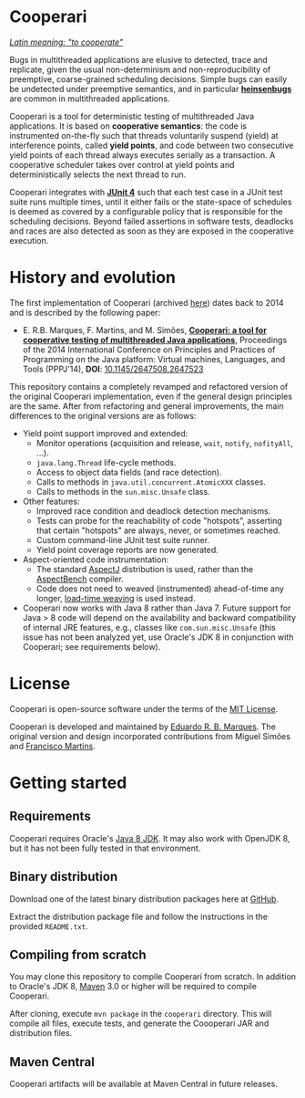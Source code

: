 
# Cooperari

*[Latin meaning: "to cooperate"](https://en.wiktionary.org/wiki/cooperari)*

Bugs in multithreaded applications are elusive
 to detected, trace and replicate, given the usual non-determinism and
non-reproducibility of preemptive, coarse-grained scheduling decisions.
Simple bugs can easily be undetected under preemptive semantics,
and in particular [**heinsenbugs**](https://en.wikipedia.org/wiki/Heisenbug) are  common in multithreaded applications.

Cooperari is a tool for deterministic testing of multithreaded Java applications. It is based on **cooperative semantics**: the code is instrumented on-the-fly such that threads voluntarily suspend (yield) at interference points, called **yield points**, and code  between two consecutive yield points of each thread always executes serially as a
transaction.  A cooperative scheduler takes over control at
yield points and deterministically selects the next thread to run.

Cooperari integrates with [**JUnit 4**](http://junit.org/junit4) such that each test case in a JUnit test suite runs multiple times, until it either fails or the state-space of schedules is deemed as covered by a configurable policy that is responsible for the scheduling decisions.  Beyond failed assertions in software tests, deadlocks and races are also detected as soon as they are exposed in the cooperative execution.


# History and evolution 

The first implementation of Cooperari (archived [here](https://bitbucket.org/edrdo/cooperari/wiki/Home)) dates back to 2014 and is described by the following paper:

* E. R.B. Marques, F. Martins, and M. Simões, [**Cooperari: a tool for cooperative testing of multithreaded Java applications**](papers/pppj14.pdf), Proceedings of the 2014 International Conference on Principles and Practices of Programming on the Java platform: Virtual machines, Languages, and Tools (PPPJ'14), **DOI**: [10.1145/2647508.2647523](https://doi.org/10.1145/2647508.2647523)


This repository contains a completely revamped and refactored version of the original Cooperari implementation, even if the general design principles are the same.  After from refactoring and general improvements, 
the main differences to the original versions are as follows:

- Yield point support improved and extended:
  - Monitor operations (acquisition and release, `wait`, `notify`, `nofityAll`, ...).
  - `java.lang.Thread` life-cycle methods.
  - Access to object data fields (and race detection). 
  - Calls to methods in `java.util.concurrent.AtomicXXX` classes. 
  - Calls to methods in the `sun.misc.Unsafe` class.
- Other features:
  - Improved race condition and deadlock detection mechanisms.
  - Tests can probe for the reachability of code "hotspots", asserting
that certain "hotspots" are always, never, or sometimes reached.
  - Custom command-line JUnit test suite runner.
  - Yield point coverage reports are now generated.
- Aspect-oriented code instrumentation:
  - The standard [AspectJ](https://www.eclipse.org/aspectj/) distribution is used, rather than the [AspectBench](http://www.sable.mcgill.ca/abc/) compiler.
  - Code does not need to weaved (instrumented) ahead-of-time any longer, 
[load-time weaving](https://www.eclipse.org/aspectj/doc/released/devguide/ltw.html) is used instead. 
- Cooperari now works with Java 8 rather than Java 7. Future support for Java &gt; 8 code will depend on the availability and backward compatibility of internal JRE features, e.g., classes like `com.sun.misc.Unsafe` (this issue has not been analyzed yet, use Oracle's JDK 8 in conjunction with Cooperari; see requirements below).

# License

Cooperari is open-source software under the terms of the [MIT License](LICENSE.md). 

Cooperari is developed and maintained by [Eduardo R. B. Marques](http://www.dcc.fc.up.pt/~edrdo).  The original version and design incorporated contributions from Miguel Simões and [Francisco Martins](http://www.di.fc.ul.pt/~fmartins).

# Getting started

## Requirements

Cooperari requires Oracle's [Java 8 JDK](https://www.oracle.com/technetwork/java/javase/downloads/jdk8-downloads-2133151.html).
It may also work with OpenJDK 8, but it has not been fully tested in that
environment.

## Binary distribution 
Download one of the latest binary distribution packages here at [GitHub](link).

Extract the distribution package file and follow the instructions
in the provided `README.txt`.

## Compiling from scratch

You may clone this repository to compile Cooperari from scratch. 
In addition to Oracle's JDK 8, [Maven](https://maven.apache.org) 3.0 or higher will be required to compile Cooperari.

After cloning, execute `mvn package` in the `cooperari` directory.
This will compile all files, execute tests, and generate the Coooperari JAR and distribution files.

## Maven Central

Cooperari artifacts will be available at Maven Central in future releases.
